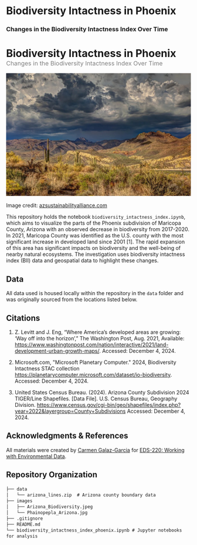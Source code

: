 # Biodiversity Intactness in Phoenix
### Changes in the Biodiversity Intactness Index Over Time

<h1 style="margin-bottom: 0">Biodiversity Intactness in Phoenix</h1>
<h3 style="margin-top: 0; font-weight: normal; color: gray;">Changes in the Biodiversity Intactness Index Over Time</h3>


<img src="images/Arizona_Biodiversity.jpeg" width="800"/>

Image credit: [azsustainabilityalliance.com](https://www.azsustainabilityalliance.com/biodiversity-loss-in-arizona-what-we-can-do-about-it/)

This repository holds the notebook `biodiversity_intactness_index.ipynb`, which aims to visualize the parts of the Phoenix subdivision of Maricopa County, Arizona with an observed decrease in biodiversity from 2017-2020. In 2021, Maricopa County was identified as the U.S. county with the most significant increase in developed land since 2001 [1]. The rapid expansion of this area has significant impacts on biodiversity and the well-being of nearby natural ecosystems. The investigation uses biodiversity intactness index (BII) data and geospatial data to highlight these changes.

## Data

All data used is housed locally within the repository in the `data` folder and was originally sourced from the locations listed below. 

## Citations

1. Z. Levitt and J. Eng, “Where America’s developed areas are growing: ‘Way off into the horizon’,” The Washington Post, Aug. 2021, Available: https://www.washingtonpost.com/nation/interactive/2021/land-development-urban-growth-maps/. Accessed: December 4, 2024.

2. Microsoft.com, "Microsoft Planetary Computer."  2024,  Biodiversity Intactness STAC collection https://planetarycomputer.microsoft.com/dataset/io-biodiversity. Accessed: December 4, 2024.
    
3. United States Census Bureau. (2024). Arizona County Subdivision 2024 TIGER/Line Shapefiles. [Data File]. U.S. Census Bureau, Geography Division. https://www.census.gov/cgi-bin/geo/shapefiles/index.php?year=2022&layergroup=County+Subdivisions Accessed: December 4, 2024.
    
## Acknowledgments & References

All materials were created by [Carmen Galaz-Garcia](https://github.com/carmengg) for [EDS-220: Working with Environmental Data](https://meds-eds-220.github.io/MEDS-eds-220-course/).


## Repository Organization

```
├── data
│   └── arizona_lines.zip  # Arizona county boundary data
├── images
│   ├── Arizona_Biodiversity.jpeg
│   └── Phainopepla_Arizona.jpg
├── .gitignore
├── README.md
└── biodiversity_intactness_index_phoenix.ipynb # Jupyter notebooks for analysis
```
